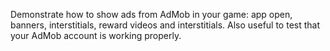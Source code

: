 Demonstrate how to show ads from AdMob in your game: app open, banners, interstitials, reward videos and interstitials. Also useful to test that your AdMob account is working properly.

